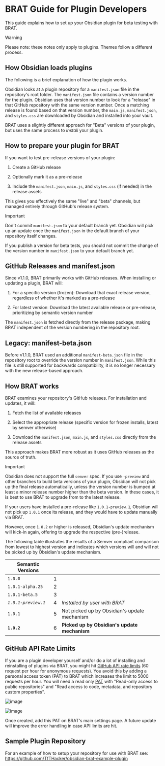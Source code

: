 # BRAT Guide for Plugin Developers

This guide explains how to set up your Obsidian plugin for beta testing with BRAT.

>[!WARNING]
>Please note: these notes only apply to plugins. Themes follow a different process.

## How Obsidian loads plugins

The following is a brief explanation of how the plugin works.

Obsidian looks at a plugin repository for a `manifest.json` file in the repository's root folder. The `manifest.json` file contains a version number for the plugin. Obsidian uses that version number to look for a "release" in that GitHub repository with the same version number. Once a matching release is found based on that version number, the `main.js`, `manifest.json`, and `styles.css` are downloaded by Obsidian and installed into your vault.

BRAT uses a slightly different approach for "Beta" versions of your plugin, but uses the same process to *install* your plugin.  

## How to prepare your plugin for BRAT

If you want to test pre-release versions of your plugin:

1. Create a GitHub release

2. Optionally mark it as a pre-release

3. Include the `manifest.json`, `main.js`, and `styles.css` (if needed) in the release assets

This gives you effectively the same "live" and "beta" channels, but managed entirely through GitHub's release system.

>[!IMPORTANT]
> Don't commit `manifest.json` to your default branch yet. Obsidian will pick up an update once the `manifest.json` in the default branch of your repository itself changes.
>
>If you publish a version for beta tests, you should not commit the change of the version number in `manifest.json` to your default branch yet.  

## GitHub Releases and manifest.json

Since v1.1.0, BRAT primarily works with GitHub releases. When installing or updating a plugin, BRAT will:

1. For a specific version (frozen): Download that exact release version, regardless of whether it's marked as a pre-release

2. For latest version: Download the latest available release or pre-release, prioritizing by semantic version number

The `manifest.json` is fetched directly from the release package, making BRAT independent of the version numbering in the repository root.

## Legacy: manifest-beta.json

Before v1.1.0, BRAT used an additional `manifest-beta.json` file in the repository root to override the version number in `manifest.json`. While this file is still supported for backwards compatibility, it is no longer necessary with the new release-based approach.

## How BRAT works

BRAT examines your repository's GitHub releases. For installation and updates, it will:

1. Fetch the list of available releases

2. Select the appropriate release (specific version for frozen installs, latest by semver otherwise)

3. Download the `manifest.json`, `main.js`, and `styles.css` directly from the release assets

This approach makes BRAT more robust as it uses GitHub releases as the source of truth.

>[!IMPORTANT]
>Obsidian does not support the full `semver` spec. If you use `-preview` and other branches to build beta versions of your plugin, Obsidian will not pick up the final release automatically, unless the version number is bumped at least a minor release number higher than the beta version. In these cases, it is best to use BRAT to upgrade from to the latest release.
>
>If your users have installed a pre-release like `1.0.1-preview.1`, Obsidian will not pick up `1.0.1` once its release, and they would have to update manually via BRAT.
>
>However, once `1.0.2` or higher is released, Obsidian's update mechanism will kick-in again, offering to upgrade the respective (pre-)release.
>
>The following table illustrates the results of a Semver compliant comparison from lowest to highest version and indicates which versions will and will not be picked up by Obsidian's update mechanism.
>
>| Semantic Versions | | |
>|---------|---|----------|
>| `1.0.0` | 1 | |
>| `1.0.1-alpha.25` | 2 | |
>| `1.0.1-beta.5`| 3 | |
>| *`1.0.1-preview.1`* | 4  | *Installed by user with BRAT* |
>| `1.0.1` | 5 | Not picked up by Obsidian's update mechanism |
>| **`1.0.2`** | 6 | **Picked up by Obsidian's update mechanism** |

## GitHub API Rate Limits

If you are a plugin developer yourself and/or do a lot of installing and reinstalling of plugins via BRAT, you might hit [GitHub API rate limits](https://docs.github.com/en/rest/using-the-rest-api/rate-limits-for-the-rest-api?apiVersion=2022-11-28#primary-rate-limit-for-unauthenticated-users) (60 request per hour for anonymous requests). You avoid this by adding a personal access token (PAT) to BRAT which increases the limit to 5000 requests per hour. You will need a read only [PAT](https://github.com/settings/personal-access-tokens/) with "Read-only access to public repositories" and "Read access to code, metadata, and repository custom properties".

![image](https://github.com/user-attachments/assets/38a0fef5-7fea-4dd1-9e14-c0e53c536416)

![image](https://github.com/user-attachments/assets/085bce05-a58c-4936-b56a-45244e05280f)

Once created, add this PAT on BRAT's main settings page. A future update will improve the error handling in case API limits are hit.

## Sample Plugin Repository

For an example of how to setup your repository for use with BRAT see: <https://github.com/TfTHacker/obsidian-brat-example-plugin>

